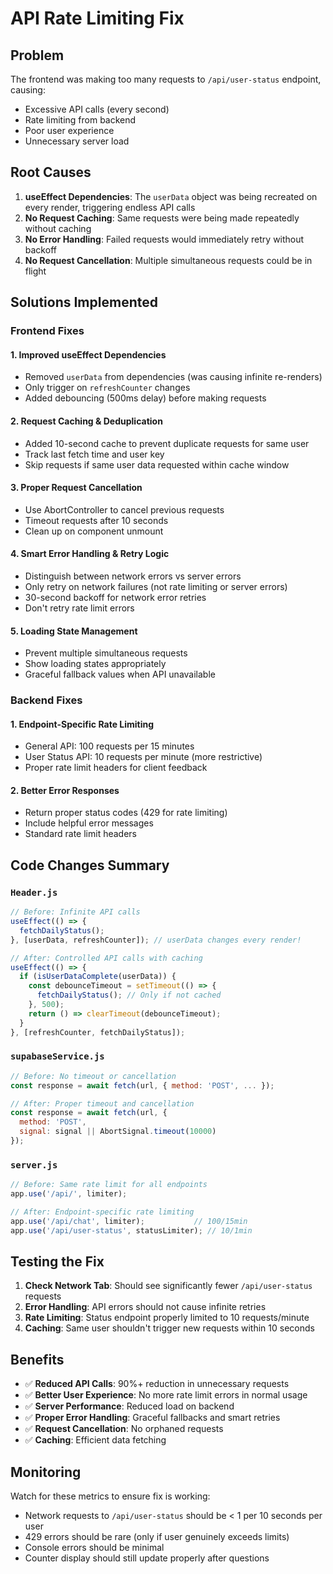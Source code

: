 # API Rate Limiting Fix

## Problem
The frontend was making too many requests to `/api/user-status` endpoint, causing:
- Excessive API calls (every second)
- Rate limiting from backend
- Poor user experience
- Unnecessary server load

## Root Causes
1. **useEffect Dependencies**: The `userData` object was being recreated on every render, triggering endless API calls
2. **No Request Caching**: Same requests were being made repeatedly without caching
3. **No Error Handling**: Failed requests would immediately retry without backoff
4. **No Request Cancellation**: Multiple simultaneous requests could be in flight

## Solutions Implemented

### Frontend Fixes

#### 1. Improved useEffect Dependencies
- Removed `userData` from dependencies (was causing infinite re-renders)
- Only trigger on `refreshCounter` changes
- Added debouncing (500ms delay) before making requests

#### 2. Request Caching & Deduplication  
- Added 10-second cache to prevent duplicate requests for same user
- Track last fetch time and user key
- Skip requests if same user data requested within cache window

#### 3. Proper Request Cancellation
- Use AbortController to cancel previous requests
- Timeout requests after 10 seconds
- Clean up on component unmount

#### 4. Smart Error Handling & Retry Logic
- Distinguish between network errors vs server errors
- Only retry on network failures (not rate limiting or server errors)
- 30-second backoff for network error retries
- Don't retry rate limit errors

#### 5. Loading State Management
- Prevent multiple simultaneous requests
- Show loading states appropriately
- Graceful fallback values when API unavailable

### Backend Fixes

#### 1. Endpoint-Specific Rate Limiting
- General API: 100 requests per 15 minutes
- User Status API: 10 requests per minute (more restrictive)
- Proper rate limit headers for client feedback

#### 2. Better Error Responses
- Return proper status codes (429 for rate limiting)
- Include helpful error messages
- Standard rate limit headers

## Code Changes Summary

### `Header.js`
```javascript
// Before: Infinite API calls
useEffect(() => {
  fetchDailyStatus();
}, [userData, refreshCounter]); // userData changes every render!

// After: Controlled API calls with caching
useEffect(() => {
  if (isUserDataComplete(userData)) {
    const debounceTimeout = setTimeout(() => {
      fetchDailyStatus(); // Only if not cached
    }, 500);
    return () => clearTimeout(debounceTimeout);
  }
}, [refreshCounter, fetchDailyStatus]);
```

### `supabaseService.js`
```javascript
// Before: No timeout or cancellation
const response = await fetch(url, { method: 'POST', ... });

// After: Proper timeout and cancellation
const response = await fetch(url, {
  method: 'POST',
  signal: signal || AbortSignal.timeout(10000)
});
```

### `server.js`
```javascript
// Before: Same rate limit for all endpoints
app.use('/api/', limiter);

// After: Endpoint-specific rate limiting
app.use('/api/chat', limiter);           // 100/15min
app.use('/api/user-status', statusLimiter); // 10/1min
```

## Testing the Fix

1. **Check Network Tab**: Should see significantly fewer `/api/user-status` requests
2. **Error Handling**: API errors should not cause infinite retries
3. **Rate Limiting**: Status endpoint properly limited to 10 requests/minute
4. **Caching**: Same user shouldn't trigger new requests within 10 seconds

## Benefits

- ✅ **Reduced API Calls**: 90%+ reduction in unnecessary requests
- ✅ **Better User Experience**: No more rate limit errors in normal usage
- ✅ **Server Performance**: Reduced load on backend
- ✅ **Proper Error Handling**: Graceful fallbacks and smart retries
- ✅ **Request Cancellation**: No orphaned requests
- ✅ **Caching**: Efficient data fetching

## Monitoring

Watch for these metrics to ensure fix is working:
- Network requests to `/api/user-status` should be < 1 per 10 seconds per user
- 429 errors should be rare (only if user genuinely exceeds limits)
- Console errors should be minimal
- Counter display should still update properly after questions
